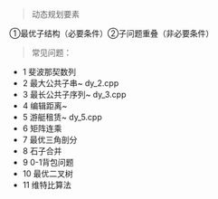 > 动态规划要素

  ①最优子结构（必要条件）②子问题重叠（非必要条件）

> 常见问题：

* 1 斐波那契数列
* 2 最大公共子串~ dy_2.cpp
* 3 最长公共子序列~ dy_3.cpp
* 4 编辑距离~
* 5 游艇租赁~ dy_5.cpp
* 6 矩阵连乘
* 7 最优三角剖分
* 8 石子合并
* 9 0-1背包问题
* 10 最优二叉树
* 11 维特比算法


